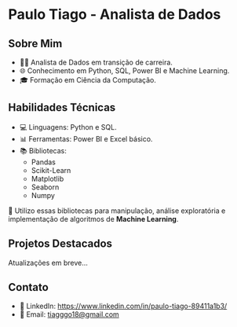 # Paulo Tiago - Analista de Dados

## Sobre Mim

- 👨‍💼 Analista de Dados em transição de carreira.
- 🌐 Conhecimento em Python, SQL, Power BI e Machine Learning.
- 🎓 Formação em Ciência da Computação.

## Habilidades Técnicas

- 💻 Linguagens: Python e SQL.
- 📊 Ferramentas: Power BI e Excel básico.
- 📚 Bibliotecas: 
  - Pandas
  - Scikit-Learn
  - Matplotlib
  - Seaborn
  - Numpy
  
🔧 Utilizo essas bibliotecas para manipulação, análise exploratória e implementação de algoritmos de **Machine Learning**.

## Projetos Destacados

Atualizações em breve...
<!--- - [Projeto de Análise de Dados](link para o projeto): Descrição breve --->

## Contato

- 💼 LinkedIn: https://www.linkedin.com/in/paulo-tiago-89411a1b3/
- 📧 Email: tiagggo18@gmail.com

<!---
PauloTiaggo/PauloTiaggo is a ✨ special ✨ repository because its `README.md` (this file) appears on your GitHub profile.
You can click the Preview link to take a look at your changes.
--->
